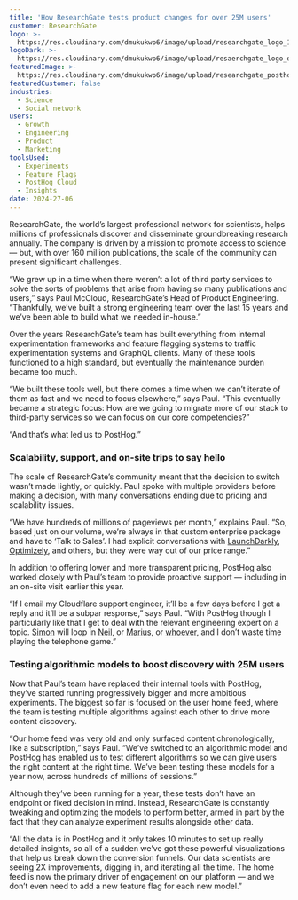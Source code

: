```yaml
---
title: 'How ResearchGate tests product changes for over 25M users'
customer: ResearchGate
logo: >-
  https://res.cloudinary.com/dmukukwp6/image/upload/researchgate_logo_1627258295.png
logoDark: >-
  https://res.cloudinary.com/dmukukwp6/image/upload/resaerchgate_logo_dark_e8ea7ae745.png
featuredImage: >-
  https://res.cloudinary.com/dmukukwp6/image/upload/researchgate_posthog_7a5a2cf3ac.png
featuredCustomer: false
industries:
  - Science
  - Social network
users:
  - Growth
  - Engineering
  - Product
  - Marketing
toolsUsed:
  - Experiments
  - Feature Flags
  - PostHog Cloud
  - Insights
date: 2024-27-06
---
```


ResearchGate, the world’s largest professional network for scientists, helps millions of professionals discover and disseminate groundbreaking research annually. The company is driven by a mission to promote access to science — but, with over 160 million publications, the scale of the community can present significant challenges.

“We grew up in a time when there weren’t a lot of third party services to solve the sorts of problems that arise from having so many publications and users,” says Paul McCloud, ResearchGate’s Head of Product Engineering. “Thankfully, we’ve built a strong engineering team over the last 15 years and we’ve been able to build what we needed in-house.”

Over the years ResearchGate’s team has built everything from internal experimentation frameworks and feature flagging systems to traffic experimentation systems and GraphQL clients. Many of these tools functioned to a high standard, but eventually the maintenance burden became too much. 

“We built these tools well, but there comes a time when we can’t iterate of them as fast and we need to focus elsewhere,” says Paul. “This eventually became a strategic focus: How are we going to migrate more of our stack to third-party services so we can focus on our core competencies?”

“And that’s what led us to PostHog.”

### Scalability, support, and on-site trips to say hello

The scale of ResearchGate’s community meant that the decision to switch wasn’t made lightly, or quickly. Paul spoke with multiple providers before making a decision, with many conversations ending due to pricing and scalability issues. 

“We have hundreds of millions of pageviews per month,” explains Paul. “So, based just on our volume, we’re always in that custom enterprise package and have to ‘Talk to Sales’. I had explicit conversations with [LaunchDarkly](/blog/posthog-vs-launchdarkly), [Optimizely](/blog/posthog-vs-optimizely), and others, but they were way out of our price range.”

<BorderWrapper>
<Quote
    imageSource="/images/customers/paul-mccloud.jpg"
    size="md"
    name="Paul McCloud"
    title="Head of Product Engineering, ResearchGate"
    quote={`“Something I didn't get at the start was the clip at which PostHog adds new products. What you don't really understand until you've experienced it is that, because all these tools are built on the same fundamental architecture, the value of PostHog becomes exponential as new tools get connected!”`}
/>
</BorderWrapper>

In addition to offering lower and more transparent pricing, PostHog also worked closely with Paul’s team to provide proactive support — including in an on-site visit earlier this year. 

“If I email my Cloudflare support engineer, it’ll be a few days before I get a reply and it’ll be a subpar response,” says Paul. “With PostHog though I particularly like that I get to deal with the relevant engineering expert on a topic. [Simon](/community/profiles/28895) will loop in [Neil](/community/profiles/28695), or [Marius](/community/profiles/30202), or [whoever](/people), and I don’t waste time playing the telephone game.”

### Testing algorithmic models to boost discovery with 25M users

Now that Paul’s team have replaced their internal tools with PostHog, they’ve started running progressively bigger and more ambitious experiments. The biggest so far is focused on the user home feed, where the team is testing multiple algorithms against each other to drive more content discovery.

“Our home feed was very old and only surfaced content chronologically, like a subscription,” says Paul. “We’ve switched to an algorithmic model and PostHog has enabled us to test different algorithms so we can give users the right content at the right time. We’ve been testing these models for a year now, across hundreds of millions of sessions.”

Although they’ve been running for a year, these tests don’t have an endpoint or fixed decision in mind. Instead, ResearchGate is constantly tweaking and optimizing the models to perform better, armed in part by the fact that they can analyze experiment results alongside other data. 

“All the data is in PostHog and it only takes 10 minutes to set up really detailed insights, so all of a sudden we’ve got these powerful visualizations that help us break down the conversion funnels. Our data scientists are seeing 2X improvements, digging in, and iterating all the time. The home feed is now the primary driver of engagement on our platform — and we don’t even need to add a new feature flag for each new model.”